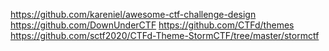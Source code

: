 https://github.com/kareniel/awesome-ctf-challenge-design
https://github.com/DownUnderCTF
https://github.com/CTFd/themes
https://github.com/sctf2020/CTFd-Theme-StormCTF/tree/master/stormctf